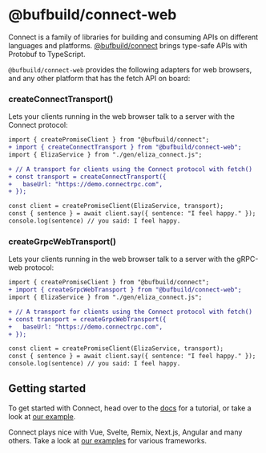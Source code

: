 # @bufbuild/connect-web

Connect is a family of libraries for building and consuming APIs on different languages and platforms.
[@bufbuild/connect](https://www.npmjs.com/package/@bufbuild/connect) brings type-safe APIs with Protobuf to
TypeScript.

`@bufbuild/connect-web` provides the following adapters for web browsers, and any other platform that has
the fetch API on board:


### createConnectTransport()

Lets your clients running in the web browser talk to a server with the Connect protocol:

```diff
import { createPromiseClient } from "@bufbuild/connect";
+ import { createConnectTransport } from "@bufbuild/connect-web";
import { ElizaService } from "./gen/eliza_connect.js";

+ // A transport for clients using the Connect protocol with fetch()
+ const transport = createConnectTransport({
+   baseUrl: "https://demo.connectrpc.com",
+ });

const client = createPromiseClient(ElizaService, transport);
const { sentence } = await client.say({ sentence: "I feel happy." });
console.log(sentence) // you said: I feel happy.
```

### createGrpcWebTransport()

Lets your clients running in the web browser  talk to a server with the gRPC-web protocol:

```diff
import { createPromiseClient } from "@bufbuild/connect";
+ import { createGrpcWebTransport } from "@bufbuild/connect-web";
import { ElizaService } from "./gen/eliza_connect.js";

+ // A transport for clients using the Connect protocol with fetch()
+ const transport = createGrpcWebTransport({
+   baseUrl: "https://demo.connectrpc.com",
+ });

const client = createPromiseClient(ElizaService, transport);
const { sentence } = await client.say({ sentence: "I feel happy." });
console.log(sentence) // you said: I feel happy.
```


## Getting started

To get started with Connect, head over to the [docs](https://connectrpc.com/docs/node/getting-started)
for a tutorial, or take a look at [our example](https://github.com/connectrpc/connect-es/tree/main/packages/example).

Connect plays nice with Vue, Svelte, Remix, Next.js, Angular and many others. Take a look at
[our examples](https://github.com/connectrpc/examples-es) for various frameworks.

